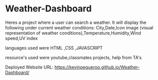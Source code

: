 # Weather-Dashboard
Heres a project where a user can search a weather.
It will display the following under current weather conditions:
City,Date,Icon image (visual representation of weather conditions),Temperature,Humidity,Wind speed,UV index

languages used were
 HTML
,CSS
,JAVASCRIPT

resource's used were
youtube,classmates projects, help from TA's

Deployed Website URL: https://kevinpegueroo.github.io/Weather-Dashboard/

